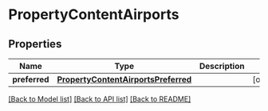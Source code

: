 # PropertyContentAirports

## Properties
Name | Type | Description | Notes
------------ | ------------- | ------------- | -------------
**preferred** | [**PropertyContentAirportsPreferred**](PropertyContentAirportsPreferred.md) |  | [optional] 

[[Back to Model list]](../README.md#documentation-for-models) [[Back to API list]](../README.md#documentation-for-api-endpoints) [[Back to README]](../README.md)


